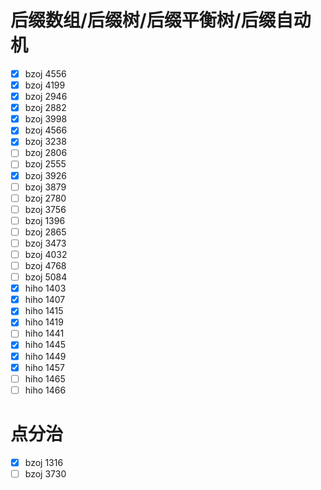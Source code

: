 # 后缀数组/后缀树/后缀平衡树/后缀自动机

- [x] bzoj 4556
- [x] bzoj 4199
- [x] bzoj 2946
- [x] bzoj 2882
- [x] bzoj 3998
- [x] bzoj 4566
- [x] bzoj 3238
- [ ] bzoj 2806
- [ ] bzoj 2555
- [x] bzoj 3926
- [ ] bzoj 3879
- [ ] bzoj 2780
- [ ] bzoj 3756
- [ ] bzoj 1396
- [ ] bzoj 2865
- [ ] bzoj 3473
- [ ] bzoj 4032
- [ ] bzoj 4768
- [ ] bzoj 5084
- [x] hiho 1403
- [x] hiho 1407
- [x] hiho 1415
- [x] hiho 1419
- [ ] hiho 1441
- [x] hiho 1445
- [x] hiho 1449
- [x] hiho 1457
- [ ] hiho 1465
- [ ] hiho 1466

# 点分治

- [x] bzoj 1316
- [ ] bzoj 3730
